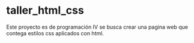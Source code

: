 # taller_html_css
Este proyecto es de programación IV 
se busca crear una pagina web que contega estilos css aplicados con html.
